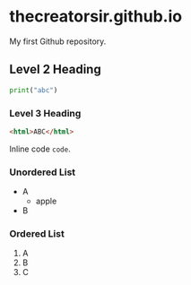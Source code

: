# thecreatorsir.github.io
My first Github repository.

## Level 2 Heading
```python
print("abc")
```

### Level 3 Heading
```html
<html>ABC</html>
```

Inline code `code`.

### Unordered List
* A
  * apple
* B

### Ordered List
1. A
1. B
1. C
